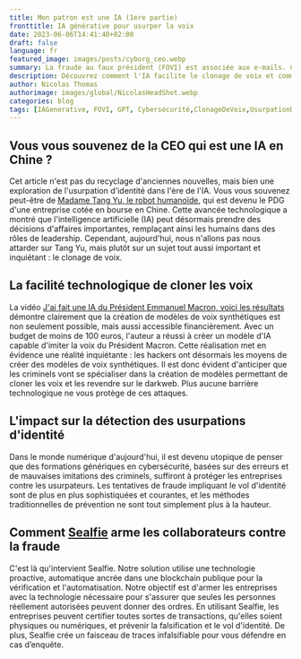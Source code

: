 ```yaml
---
title: Mon patron est une IA (1ere partie)
fronttitle: IA générative pour usurper la voix
date: 2023-06-06T14:41:40+02:00
draft: false
language: fr
featured_image: images/posts/cyborg_ceo.webp
summary: La fraude au faux président (FOVI) est associée aux e-mails. C'est le point d'entrée privilégier pour les attaquants, ils passent ensuite à d'autres canaux et notamment la voix. La démocratisation des IA génératives permet à un criminel pour moins de 100 euros d'avoir un logiciel temps réel de clonage effectif de voix. Une protection basée sur la détection d'une fausse voix par un humain est vouée à l'échec. Ce sont néanmoins les recommandations classiques pour se prémunir de cette fraude. Nous proposons une approche innovante et sans besoin de formations avec Sealfie.
description: Découvrez comment l'IA facilite le clonage de voix et comment cela impacte la cybersécurité. Apprenez comment Sealfie arme les entreprises avec la technologie nécessaire pour se protéger contre les usurpateurs. Explorez l'usurpation d'identité dans l'ère de l'IA et comment se préparer pour l'avenir.
author: Nicolas Thomas
authorimage: images/global/NicolasHeadShot.webp
categories: blog
tags: [IAGenerative, FOVI, GPT, Cybersécurité,ClonageDeVoix,UsurpationDidentité]
---
```


## Vous vous souvenez de la CEO qui est une IA en Chine ?

Cet article n'est pas du recyclage d'anciennes nouvelles, mais bien une exploration de l'usurpation d'identité dans l'ère de l'IA. Vous vous souvenez peut-être de [Madame Tang Yu, le robot humanoïde](https://www.tf1info.fr/high-tech/video-reportage-tf1-chine-cette-humanoide-est-le-premier-robot-pdg-au-monde-2251718.html), qui est devenu le PDG d'une entreprise cotée en bourse en Chine. Cette avancée technologique a montré que l'intelligence artificielle (IA) peut désormais prendre des décisions d'affaires importantes, remplaçant ainsi les humains dans des rôles de leadership. Cependant, aujourd'hui, nous n'allons pas nous attarder sur Tang Yu, mais plutôt sur un sujet tout aussi important et inquiétant : le clonage de voix.

## La facilité technologique de cloner les voix

La vidéo [J'ai fait une IA du Président Emmanuel Macron, voici les résultats](https://www.bfmtv.com/economie/replay-emissions/tech-and-co/anis-ayari-deepplayer-une-ia-fait-chanter-la-boheme-de-charles-aznavour-a-emmanuel-macron-09-05_VN-202305090950.html) démontre clairement que la création de modèles de voix synthétiques est non seulement possible, mais aussi accessible financièrement. Avec un budget de moins de 100 euros, l'auteur a réussi à créer un modèle d'IA capable d'imiter la voix du Président Macron. Cette réalisation met en évidence une réalité inquiétante : les hackers ont désormais les moyens de créer des modèles de voix synthétiques. Il est donc évident d'anticiper que les criminels vont se spécialiser dans la création de modèles permettant de cloner les voix et les revendre sur le darkweb. Plus aucune barrière technologique ne vous protège de ces attaques.

## L'impact sur la détection des usurpations d'identité

Dans le monde numérique d'aujourd'hui, il est devenu utopique de penser que des formations génériques en cybersécurité, basées sur des erreurs et de mauvaises imitations des criminels, suffiront à protéger les entreprises contre les usurpateurs. Les tentatives de fraude impliquant le vol d'identité sont de plus en plus sophistiquées et courantes, et les méthodes traditionnelles de prévention ne sont tout simplement plus à la hauteur.

## Comment [Sealfie](https://sealf.ie) arme les collaborateurs contre la fraude

C'est là qu'intervient Sealfie. Notre solution utilise une technologie proactive, automatique ancrée dans une blockchain publique pour la vérification et l'automatisation. Notre objectif est d'armer les entreprises avec la technologie nécessaire pour s'assurer que seules les personnes réellement autorisées peuvent donner des ordres. En utilisant Sealfie, les entreprises peuvent certifier toutes sortes de transactions, qu'elles soient physiques ou numériques, et prévenir la falsification et le vol d'identité. De plus, Sealfie crée un faisceau de traces infalsifiable pour vous défendre en cas d’enquête.
